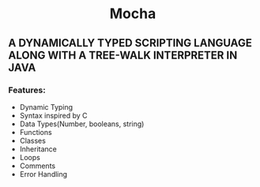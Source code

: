 <h1 align="center">Mocha</h1>


## A DYNAMICALLY TYPED SCRIPTING LANGUAGE ALONG WITH A TREE-WALK INTERPRETER IN JAVA

### Features:
* Dynamic Typing
* Syntax inspired by C
* Data Types(Number, booleans, string)
* Functions
* Classes
* Inheritance
* Loops
* Comments
* Error Handling